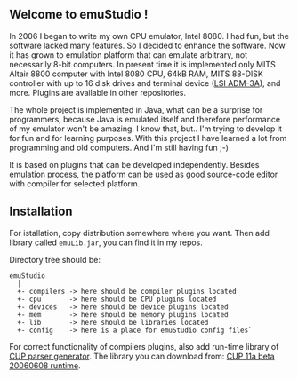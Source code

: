 Welcome to emuStudio !
-------------------------

In 2006 I began to write my own CPU emulator, Intel 8080. I had fun, but the software lacked many
features. So I decided to enhance the software. Now it has grown to emulation platform
that can emulate arbitrary, not necessarily 8-bit computers. In present time it is implemented
only MITS Altair 8800 computer with Intel 8080 CPU, 64kB RAM, MITS 88-DISK controller with up to
16 disk drives and terminal device ([LSI ADM-3A][adm3a]), and more.
Plugins are available in other repositories.

The whole project is implemented in Java, what can be a surprise for programmers, because
Java is emulated itself and therefore performance of my emulator won't be amazing. I
know that, but.. I'm trying to develop it for fun and for learning purposes. With this
project I have learned a lot from programming and old computers. And I'm still having fun ;-)

It is based on plugins that can be developed independently. Besides emulation process,
the platform can be used as good source-code editor with compiler for selected platform.

Installation
------------

For istallation, copy distribution somewhere where you want. Then add library
called `emuLib.jar`, you can find it in my repos.


Directory tree should be:

    emuStudio
      |
      +- compilers -> here should be compiler plugins located
      +- cpu       -> here should be CPU plugins located
      +- devices   -> here should be device plugins located
      +- mem       -> here should be memory plugins located
      +- lib       -> here should be libraries located
      +- config    -> here is a place for emuStudio config files`

For correct functionality of compilers plugins, also add run-time library of
[CUP parser generator][cup]. The library you can download from:
[CUP 11a beta 20060608 runtime][cup_runtime].


[adm3a]:       http://www.tentacle.franken.de/adm3a/
[cup]:         http://www2.cs.tum.edu/projects/cup
[cup_runtime]: http://www2.cs.tum.edu/projects/cup/java-cup-11a-runtime.jar
